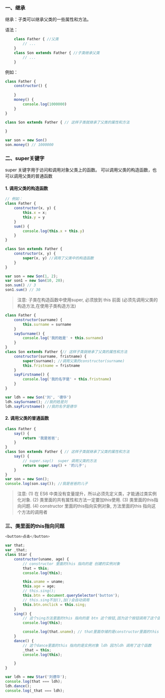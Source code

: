 ### 一、继承
继承：子类可以继承父类的一些属性和方法。

语法：
```javascript
    class Father { //父类
        // ...
    }
    class Son extends Father { //子类继承父类
        // ...
    }
```

例如：
```javascript
class Father {
    constructor() {
        
    }
    money() {
        console.log(1000000)
    }
}

class Son extends Father { // 这样子类就继承了父类的属性和方法
    
}

var son = new Son()
son.money() // 1000000
```

### 二、super关键字
super 关键字用于访问和调用对象父类上的函数。
可以调用父类的构造函数，也可以调用父类的普通函数

#### 1. 调用父类的构造函数

```javascript
// 例如：
class Father {
    constructor(x, y) {
        this.x = x;
        this.y = y
    }
    sum() {
        console.log(this.x + this.y)
    }
}

class Son extends Father {
    constructor(x, y) {
        super(x, y) //调用了父类中的构造函数
    }
}

var son = new Son(1, 2);
var son1 = new Son(10, 20);
son.sum() // 3
son1.sum() // 30
```
>注意: 
子类在构造函数中使用super, 必须放到 this 前面  (必须先调用父类的构造方法,在使用子类构造方法)

```javascript
class Father {
    constructor(surname) {
        this.surname = surname
    }
    saySurname() {
        console.log('我的姓是' + this.surname)
    }
}
class Son extends Father {// 这样子类就继承了父类的属性和方法
    constructor(surname, fristname) {
        super(surname); //调用父类的constructor(surname)
        this.fristname = fristname
    }
    sayFirstname() {
        console.log('我的名字是' + this.fristname)
    }
}

var ldh = new Son('刘', '德华')
ldh.saySurname(); //我的姓是刘
ldh.sayFirstname() //我的名字是德华
```

#### 2. 调用父类的普通函数
```javascript
class Father {
    say() {
        return '我是爸爸';
    }
}
class Son extends Father { // 这样子类就继承了父类的属性和方法
    say() {
        // super.say()  super 调用父类的方法
        return super.say() + '的儿子';
    }
}
var son = new Son();
console.log(son.say()); //我是爸爸的儿子
```

>注意:
(1) 在 ES6 中类没有变量提升，所以必须先定义类，才能通过类实例化对象.
(2) 类里面的共有属性和方法一定要加this使用.
(3) 类里面的this指向问题. 
(4) constructor 里面的this指向实例对象, 方法里面的this 指向这个方法的调用者


### 三、类里面的this指向问题
```javascript
<button>点击</button>

var that;
var _that;
class Star {
    constructor(uname, age) {
        // constructor 里面的this 指向的是 创建的实例对象
        that = this;
        console.log(this);

        this.uname = uname;
        this.age = age;
        // this.sing();
        this.btn = document.querySelector('button');
        // this.sing不加(),加()会自动调用
        this.btn.onclick = this.sing;
    }
    sing() {
        // 这个sing方法里面的this 指向的是 btn 这个按钮,因为这个按钮调用了这个函数
        console.log(this);

        console.log(that.uname); // that里面存储的是constructor里面的this
    }
    dance() {
        // 这个dance里面的this 指向的是实例对象 ldh 因为ldh 调用了这个函数
        _that = this;
        console.log(this);

    }
}

var ldh = new Star('刘德华');
console.log(that === ldh);
ldh.dance();
console.log(_that === ldh);

```

